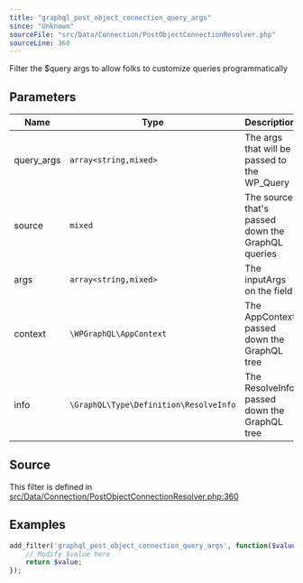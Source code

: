 ```yaml
---
title: "graphql_post_object_connection_query_args"
since: "Unknown"
sourceFile: "src/Data/Connection/PostObjectConnectionResolver.php"
sourceLine: 360
---
```



Filter the $query args to allow folks to customize queries programmatically

## Parameters

| Name | Type | Description |
|------|------|-------------|
| query_args | `array<string,mixed>` | The args that will be passed to the WP_Query |
| source | `mixed` | The source that's passed down the GraphQL queries |
| args | `array<string,mixed>` | The inputArgs on the field |
| context | `\WPGraphQL\AppContext` | The AppContext passed down the GraphQL tree |
| info | `\GraphQL\Type\Definition\ResolveInfo` | The ResolveInfo passed down the GraphQL tree |




## Source

This filter is defined in [src/Data/Connection/PostObjectConnectionResolver.php:360](https://github.com/wp-graphql/wp-graphql/blob/develop/src/Data/Connection/PostObjectConnectionResolver.php#L360)


## Examples

```php
add_filter('graphql_post_object_connection_query_args', function($value, $query_args, $source, $args, $context, $info) {
    // Modify $value here
    return $value;
});
```
